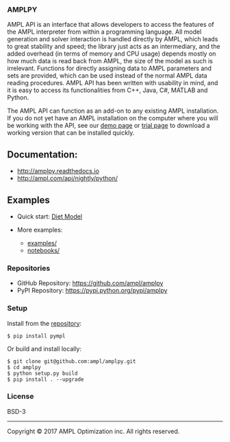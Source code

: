 ### AMPLPY

AMPL API is an interface that allows developers to access the features of the
AMPL interpreter from within a programming language. All model generation and
solver interaction is handled directly by AMPL, which leads to great stability
and speed; the library just acts as an intermediary, and the added overhead
(in terms of memory and CPU usage) depends mostly on how much data is read
back from AMPL, the size of the model as such is irrelevant. Functions for
directly assigning data to AMPL parameters and sets are provided, which can
be used instead of the normal AMPL data reading procedures.  AMPL API has been
written with usability in mind, and it is easy to access its functionalities
from C++, Java, C#, MATLAB and Python.

The AMPL API can function as an add-on to any existing AMPL installation. If
you do not yet have an AMPL installation on the computer where you will be
working with the API, see our
[demo page](http://ampl.com/try-ampl/download-a-free-demo/)
or
[trial page](http://ampl.com/try-ampl/request-a-full-trial/)
to download a working version that can be installed quickly.

## Documentation:

- http://amplpy.readthedocs.io
- http://ampl.com/api/nightly/python/

## Examples

- Quick start: [Diet Model](notebooks/diet.ipynb)

- More examples:
  - [examples/](examples/)
  - [notebooks/](notebooks/)

### Repositories

- GitHub Repository: https://github.com/ampl/amplpy
- PyPI Repository: https://pypi.python.org/pypi/amplpy

### Setup

Install from the [repository](https://pypi.python.org/pypi/amplpy):
```
$ pip install pympl
```

Or build and install locally:
```
$ git clone git@github.com:ampl/amplpy.git
$ cd amplpy
$ python setup.py build
$ pip install . --upgrade
```

### License

BSD-3

***
Copyright © 2017 AMPL Optimization inc. All rights reserved.
